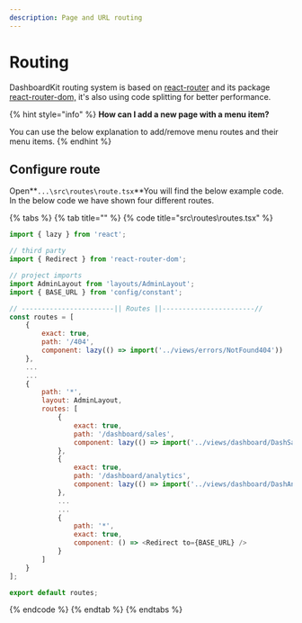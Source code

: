 ```yaml
---
description: Page and URL routing
---
```


# Routing

DashboardKit routing system is based on [react-router](https://reacttraining.com/react-router/) and its package [react-router-dom,](https://reacttraining.com/react-router/web/guides/quick-start) it's also using code splitting for better performance.

{% hint style="info" %}
**How can I add a new page with a menu item?**

You can use the below explanation to add/remove menu routes and their menu items.
{% endhint %}

## Configure route

Open**`...\src\routes\route.tsx`**You will find the below example code. In the below code we have shown four different routes.

{% tabs %}
{% tab title="" %}
{% code title="src\routes\routes.tsx" %}
```javascript
import { lazy } from 'react';

// third party
import { Redirect } from 'react-router-dom';

// project imports
import AdminLayout from 'layouts/AdminLayout';
import { BASE_URL } from 'config/constant';

// -----------------------|| Routes ||-----------------------//
const routes = [
    {
        exact: true,
        path: '/404',
        component: lazy(() => import('../views/errors/NotFound404'))
    },
    ...
    ...
    {
        path: '*',
        layout: AdminLayout,
        routes: [
            {
                exact: true,
                path: '/dashboard/sales',
                component: lazy(() => import('../views/dashboard/DashSales'))
            },
            {
                exact: true,
                path: '/dashboard/analytics',
                component: lazy(() => import('../views/dashboard/DashAnalytics'))
            },
            ...
            ...
            {
                path: '*',
                exact: true,
                component: () => <Redirect to={BASE_URL} />
            }
        ]
    }
];

export default routes;
```
{% endcode %}
{% endtab %}
{% endtabs %}

